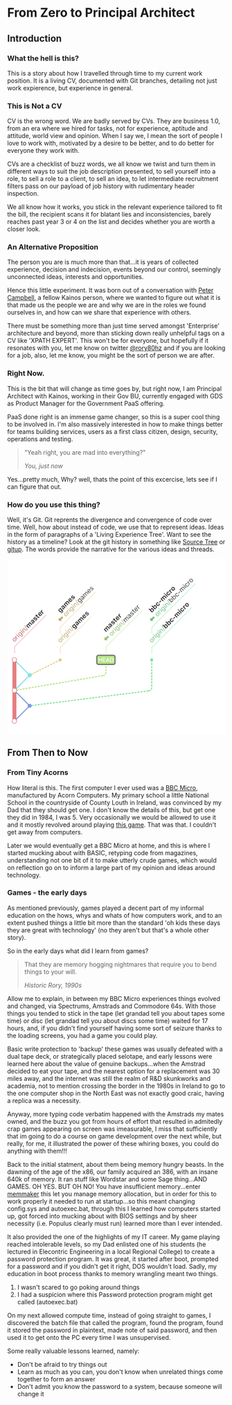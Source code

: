 # From Zero to Principal Architect
## Introduction
### What the hell is this?
This is a story about how I travelled through time to my current work position. It is a living CV, documented with Git branches, detailing not just work expierence, but experience in general. 

### This is Not a CV
CV is the wrong word. We are badly served by CVs. They are business 1.0, from an era where we hired for tasks, not for experience, aptitude and attitude, world view and opinion. When I say we, I mean the sort of people I love to work with, motivated by a desire to be better, and to do better for everyone they work with.

CVs are a checklist of buzz words, we all know we twist and turn them in different ways to suit the job description presented, to sell yourself into a role, to sell a role to a client, to sell an idea, to let intermediate recruitment filters pass on our payload of job history with rudimentary header inspection.

We all know how it works, you stick in the relevant experience tailored to fit the bill, the recipient scans it for blatant lies and inconsistencies, barely reaches past year 3 or 4 on the list and decides whether you are worth a closer look.

### An Alternative Proposition
The person you are is much more than that...it is years of collected experience, decision and indecision, events beyond our control, seemingly unconnected ideas, interests and opportunities. 

Hence this little experiment. It was born out of a conversation with [Peter Campbell](https://medium.com/@petecam), a fellow Kainos person, where we wanted to figure out what it is that made us the people we are and why we are in the roles we found ourselves in, and how can we share that experience with others.

There must be something more than just time served amongst 'Enterprise' architecture and beyond, more than sticking down really unhelpful tags on a CV like 'XPATH EXPERT'. This won't be for everyone, but hopefully if it resonates with you, let me know on twitter [@rory80hz](https://twitter.com/rory80hz) and if you are looking for a job, also, let me know, you might be the sort of person we are after.

### Right Now.
This is the bit that will change as time goes by, but right now, I am Principal Architect with Kainos, working in their Gov BU, currently engaged with GDS as Product Manager for the Government PaaS offering.

PaaS done right is an immense game changer, so this is a super cool thing to be involved in. I'm also massively interested in how to make things better for teams building services, users as a first class citizen, design, security, operations and testing. 

> "Yeah right, you are mad into everything?" 
>
> _You, just now_

Yes...pretty much, Why? well, thats the point of this excercise, lets see if I can figure that out.

### How do you use this thing?
Well, it's Git. Git reprents the divergence and convergence of code over time. Well, how about instead of code, we use that to represent ideas. Ideas in the form of paragraphs of a 'Living Experience Tree'. Want to see the history as a timeline? Look at the git history in something like [Source Tree](https://www.sourcetreeapp.com/) or [gitup](http://gitup.co/). The words provide the narrative for the various ideas and threads.

![Example of the history](images/example.png)

## From Then to Now
### From Tiny Acorns
How literal is this. The first computer I ever used was a [BBC Micro](https://en.wikipedia.org/wiki/BBC_Micro), manufactured by Acorn Computers. My primary school a little National School in the countryside of County Louth in Ireland, was convinced by my Dad that they should get one. I don't know the details of this, but get one they did in 1984, I was 5. Very occasionally we would be allowed to use it and it mostly revolved around playing [this game](http://www.computinghistory.org.uk/det/38952/Granny's%20Garden/). That was that. I couldn't get away from computers.

Later we would eventually get a BBC Micro at home, and this is where I started mucking about with BASIC, retyping code from magazines, understanding not one bit of it to make utterly crude games, which would on reflection go on to inform a large part of my opinion and ideas around technology.

### Games - the early days
As mentioned previously, games played a decent part of my informal education on the hows, whys and whats of how computers work, and to an extent pushed things a little bit more than the standard 'oh kids these days they are great with technology' (no they aren't but that's a whole other story).

So in the early days what did I learn from games?

> That they are memory hogging nightmares that require you to bend things to your will.
>
> _Historic Rory, 1990s_

Allow me to explain, in between my BBC Micro experiences things evolved and changed, via Spectrums, Amstrads and Commodore 64s. With those things you tended to stick in the tape (let grandad tell you about tapes some time) or disc (let grandad tell you about discs some time) waited for 17 hours, and, if you didn't find yourself having some sort of seizure thanks to the loading screens, you had a game you could play. 

Basic write protection to 'backup' these games was usually defeated with a dual tape deck, or strategically placed selotape, and early lessons were learned here about the value of genuine backups...when the Amstrad decided to eat your tape, and the nearest option for a replacement was 30 miles away, and the internet was still the realm of R&D skunkworks and academia, not to mention crossing the border in the 1980s in Ireland to go to the one computer shop in the North East was not exactly good craic, having a replica was a necessity.

Anyway, more typing code verbatim happened with the Amstrads my mates owned, and the buzz you got from hours of effort that resulted in admitedly crap games appearing on screen was imeasurable, I miss that sufficiently that im going to do a course on game development over the next while, but really, for me, it illustrated the power of these whiring boxes, you could do anything with them!!!

Back to the initial statment, about them being memory hungry beasts. In the dawning of the age of the x86, our family acquired an 386, with an insane 640k of memory. It ran stuff like Wordstar and some Sage thing...AND GAMES. OH YES. BUT OH NO! You have insufficient memory...enter [memmaker](http://www.easydos.com/memmaker.html) this let you manage memory allocation, but in order for this to work properly it needed to run at startup...so this meant changing config.sys and autoexec.bat, through this I learned how computers started up, got forced into mucking about with BIOS settings and by sheer necessity (i.e. Populus clearly must run) learned more than I ever intended.

It also provided the one of the highlights of my IT career. My game playing reached intolerable levels, so my Dad enlisted one of his students (he lectured in Elecontric Engineering in a local Regional College) to create a password protection program. It was great, it started after boot, prompted for a password and if you didn't get it right, DOS wouldn't load. Sadly, my education in boot process thanks to memory wrangling meant two things.

1. I wasn't scared to go poking around things
2. I had a suspicion where this Password protection program might get called (autoexec.bat)

On my next allowed compute time, instead of going straight to games, I discovered the batch file that called the program, found the program, found it stored the password in plaintext, made note of said password, and then used it to get onto the PC every time I was unsupervised.

Some really valuable lessons learned, namely:
* Don't be afraid to try things out
* Learn as much as you can, you don't know when unrelated things come together to form an answer
* Don't admit you know the password to a system, because someone will change it